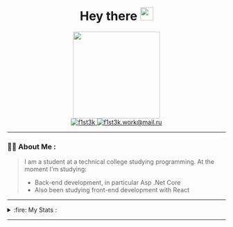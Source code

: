 <div id="header" align="center">
	<h1>Hey there <img src="https://media.giphy.com/media/hvRJCLFzcasrR4ia7z/giphy.gif" width="30px"/></h1>
	<img src="https://media.giphy.com/media/5eLDrEaRGHegx2FeF2/giphy.gif" width="200"/>
	<div id="badges">
	  <a href="https://t.me/f1st3k">
	    <img src="https://img.shields.io/badge/Telegram-blue?style=for-the-badge&logo=Telegram&logoColor=white" alt="f1st3k"/>
	  </a>
	  <a href="https://f1st3k.work@mail.ru">
	    <img src="https://img.shields.io/badge/f1st3k.work@mail.ru-8A2BE2?style=for-the-badge&logo=Gmail&logoColor=white" alt="f1st3k.work@mail.ru"/>
	  </a>
	</div>
	<img src="https://komarev.com/ghpvc/?username=F1st3K&style=for-the-badge&color=blue" alt=""/>
</div>

----------------------------------------------------------------

### :man_technologist: About Me : 
> I am a student at a technical college studying programming. At the moment I'm studying: 
> * Back-end development, in particular Asp .Net Core
> *  Also been studying front-end development with React

----------------------------------------------------------------

<details>
<summary>:fire: My Stats :</summary>

![](http://github-profile-summary-cards.vercel.app/api/cards/profile-details?username=F1st3K&theme=nord_dark)     ![](http://github-profile-summary-cards.vercel.app/api/cards/most-commit-language?username=F1st3K&theme=nord_dark)&nbsp;&nbsp;&nbsp;&nbsp;![](http://github-profile-summary-cards.vercel.app/api/cards/productive-time?username=F1st3K&theme=nord_dark&utcOffset=3)
 
</details>

----------------------------------------------------------------

